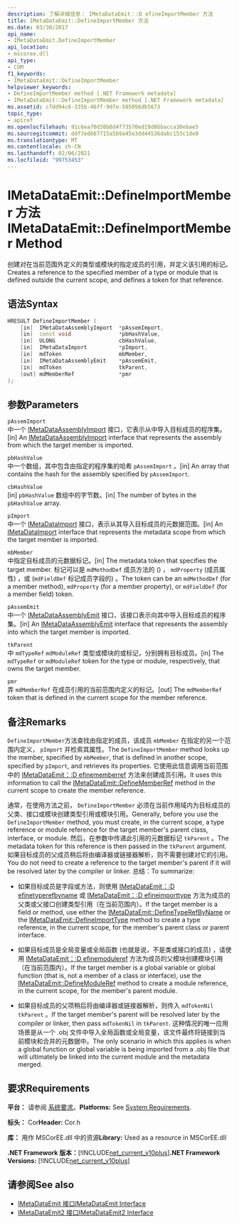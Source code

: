 ```yaml
---
description: 了解详细信息： IMetaDataEmit：:D efineImportMember 方法
title: IMetaDataEmit::DefineImportMember 方法
ms.date: 03/30/2017
api_name:
- IMetaDataEmit.DefineImportMember
api_location:
- mscoree.dll
api_type:
- COM
f1_keywords:
- IMetaDataEmit::DefineImportMember
helpviewer_keywords:
- DefineImportMember method [.NET Framework metadata]
- IMetaDataEmit::DefineImportMember method [.NET Framework metadata]
ms.assetid: c7dd94c6-335b-46ff-9dfe-505056db5673
topic_type:
- apiref
ms.openlocfilehash: 91c6ea70d38b8d4f73570ed19d86bacca30ebae5
ms.sourcegitcommit: ddf7edb67715a5b9a45e3dd44536dabc153c1de0
ms.translationtype: MT
ms.contentlocale: zh-CN
ms.lasthandoff: 02/06/2021
ms.locfileid: "99753453"
---
```

# <a name="imetadataemitdefineimportmember-method"></a><span data-ttu-id="e862c-103">IMetaDataEmit::DefineImportMember 方法</span><span class="sxs-lookup"><span data-stu-id="e862c-103">IMetaDataEmit::DefineImportMember Method</span></span>

<span data-ttu-id="e862c-104">创建对在当前范围外定义的类型或模块的指定成员的引用，并定义该引用的标记。</span><span class="sxs-lookup"><span data-stu-id="e862c-104">Creates a reference to the specified member of a type or module that is defined outside the current scope, and defines a token for that reference.</span></span>  
  
## <a name="syntax"></a><span data-ttu-id="e862c-105">语法</span><span class="sxs-lookup"><span data-stu-id="e862c-105">Syntax</span></span>  
  
```cpp  
HRESULT DefineImportMember (
    [in]  IMetaDataAssemblyImport  *pAssemImport,
    [in]  const void               *pbHashValue,
    [in]  ULONG                    cbHashValue,  
    [in]  IMetaDataImport          *pImport,
    [in]  mdToken                  mbMember,
    [in]  IMetaDataAssemblyEmit    *pAssemEmit,
    [in]  mdToken                  tkParent,
    [out] mdMemberRef              *pmr
);  
```  
  
## <a name="parameters"></a><span data-ttu-id="e862c-106">参数</span><span class="sxs-lookup"><span data-stu-id="e862c-106">Parameters</span></span>  

 `pAssemImport`  
 <span data-ttu-id="e862c-107">中一个 [IMetaDataAssemblyImport](imetadataassemblyimport-interface.md) 接口，它表示从中导入目标成员的程序集。</span><span class="sxs-lookup"><span data-stu-id="e862c-107">[in] An [IMetaDataAssemblyImport](imetadataassemblyimport-interface.md) interface that represents the assembly from which the target member is imported.</span></span>  
  
 `pbHashValue`  
 <span data-ttu-id="e862c-108">中一个数组，其中包含由指定的程序集的哈希 `pAssemImport` 。</span><span class="sxs-lookup"><span data-stu-id="e862c-108">[in] An array that contains the hash for the assembly specified by `pAssemImport`.</span></span>  
  
 `cbHashValue`  
 <span data-ttu-id="e862c-109">[in] `pbHashValue` 数组中的字节数。</span><span class="sxs-lookup"><span data-stu-id="e862c-109">[in] The number of bytes in the `pbHashValue` array.</span></span>  
  
 `pImport`  
 <span data-ttu-id="e862c-110">中一个 [IMetaDataImport](imetadataimport-interface.md) 接口，表示从其导入目标成员的元数据范围。</span><span class="sxs-lookup"><span data-stu-id="e862c-110">[in] An [IMetaDataImport](imetadataimport-interface.md) interface that represents the metadata scope from which the target member is imported.</span></span>  
  
 `mbMember`  
 <span data-ttu-id="e862c-111">中指定目标成员的元数据标记。</span><span class="sxs-lookup"><span data-stu-id="e862c-111">[in] The metadata token that specifies the target member.</span></span> <span data-ttu-id="e862c-112">标记可以是 `mdMethodDef` 成员方法的 () ， `mdProperty` (成员属性) ，或 (`mdFieldDef` 标记成员字段的) 。</span><span class="sxs-lookup"><span data-stu-id="e862c-112">The token can be an `mdMethodDef` (for a member method), `mdProperty` (for a member property), or `mdFieldDef` (for a member field) token.</span></span>  
  
 `pAssemEmit`  
 <span data-ttu-id="e862c-113">中一个 [IMetaDataAssemblyEmit](imetadataassemblyemit-interface.md) 接口，该接口表示向其中导入目标成员的程序集。</span><span class="sxs-lookup"><span data-stu-id="e862c-113">[in] An [IMetaDataAssemblyEmit](imetadataassemblyemit-interface.md) interface that represents the assembly into which the target member is imported.</span></span>  
  
 `tkParent`  
 <span data-ttu-id="e862c-114">中 `mdTypeRef` `mdModuleRef` 类型或模块的或标记，分别拥有目标成员。</span><span class="sxs-lookup"><span data-stu-id="e862c-114">[in] The `mdTypeRef` or `mdModuleRef` token for the type or module, respectively, that owns the target member.</span></span>  
  
 `pmr`  
 <span data-ttu-id="e862c-115">弄 `mdMemberRef` 在成员引用的当前范围内定义的标记。</span><span class="sxs-lookup"><span data-stu-id="e862c-115">[out] The `mdMemberRef` token that is defined in the current scope for the member reference.</span></span>  
  
## <a name="remarks"></a><span data-ttu-id="e862c-116">备注</span><span class="sxs-lookup"><span data-stu-id="e862c-116">Remarks</span></span>  

 <span data-ttu-id="e862c-117">`DefineImportMember`方法查找由指定的成员，该成员 `mbMember` 在指定的另一个范围内定义， `pImport` 并检索其属性。</span><span class="sxs-lookup"><span data-stu-id="e862c-117">The `DefineImportMember` method looks up the member, specified by `mbMember`, that is defined in another scope, specified by `pImport`, and retrieves its properties.</span></span> <span data-ttu-id="e862c-118">它使用此信息调用当前范围中的 [IMetaDataEmit：:D efinememberref](imetadataemit-definememberref-method.md) 方法来创建成员引用。</span><span class="sxs-lookup"><span data-stu-id="e862c-118">It uses this information to call the [IMetaDataEmit::DefineMemberRef](imetadataemit-definememberref-method.md) method in the current scope to create the member reference.</span></span>  
  
 <span data-ttu-id="e862c-119">通常，在使用方法之前， `DefineImportMember` 必须在当前作用域内为目标成员的父类、接口或模块创建类型引用或模块引用。</span><span class="sxs-lookup"><span data-stu-id="e862c-119">Generally, before you use the `DefineImportMember` method, you must create, in the current scope, a type reference or module reference for the target member's parent class, interface, or module.</span></span> <span data-ttu-id="e862c-120">然后，在参数中传递此引用的元数据标记 `tkParent` 。</span><span class="sxs-lookup"><span data-stu-id="e862c-120">The metadata token for this reference is then passed in the `tkParent` argument.</span></span> <span data-ttu-id="e862c-121">如果目标成员的父成员稍后将由编译器或链接器解析，则不需要创建对它的引用。</span><span class="sxs-lookup"><span data-stu-id="e862c-121">You do not need to create a reference to the target member's parent if it will be resolved later by the compiler or linker.</span></span> <span data-ttu-id="e862c-122">总结：</span><span class="sxs-lookup"><span data-stu-id="e862c-122">To summarize:</span></span>  
  
- <span data-ttu-id="e862c-123">如果目标成员是字段或方法，则使用 [IMetaDataEmit：:D efinetyperefbyname](imetadataemit-definetyperefbyname-method.md) 或 [IMetaDataEmit：:D efineimporttype](imetadataemit-defineimporttype-method.md) 方法为成员的父类或父接口创建类型引用（在当前范围内）。</span><span class="sxs-lookup"><span data-stu-id="e862c-123">If the target member is a field or method, use either the [IMetaDataEmit::DefineTypeRefByName](imetadataemit-definetyperefbyname-method.md) or the [IMetaDataEmit::DefineImportType](imetadataemit-defineimporttype-method.md) method to create a type reference, in the current scope, for the member's parent class or parent interface.</span></span>  
  
- <span data-ttu-id="e862c-124">如果目标成员是全局变量或全局函数 (也就是说，不是类或接口的成员) ，请使用 [IMetaDataEmit：:D efinemoduleref](imetadataemit-definemoduleref-method.md) 方法为成员的父模块创建模块引用（在当前范围内）。</span><span class="sxs-lookup"><span data-stu-id="e862c-124">If the target member is a global variable or global function (that is, not a member of a class or interface), use the [IMetaDataEmit::DefineModuleRef](imetadataemit-definemoduleref-method.md) method to create a module reference, in the current scope, for the member's parent module.</span></span>  
  
- <span data-ttu-id="e862c-125">如果目标成员的父项稍后将由编译器或链接器解析，则传入 `mdTokenNil` `tkParent` 。</span><span class="sxs-lookup"><span data-stu-id="e862c-125">If the target member's parent will be resolved later by the compiler or linker, then pass `mdTokenNil` in `tkParent`.</span></span> <span data-ttu-id="e862c-126">这种情况的唯一应用场景是从一个 .obj 文件中导入全局函数或全局变量，该文件最终将链接到当前模块和合并的元数据中。</span><span class="sxs-lookup"><span data-stu-id="e862c-126">The only scenario in which this applies is when a global function or global variable is being imported from a .obj file that will ultimately be linked into the current module and the metadata merged.</span></span>  
  
## <a name="requirements"></a><span data-ttu-id="e862c-127">要求</span><span class="sxs-lookup"><span data-stu-id="e862c-127">Requirements</span></span>  

 <span data-ttu-id="e862c-128">**平台：** 请参阅 [系统要求](../../get-started/system-requirements.md)。</span><span class="sxs-lookup"><span data-stu-id="e862c-128">**Platforms:** See [System Requirements](../../get-started/system-requirements.md).</span></span>  
  
 <span data-ttu-id="e862c-129">**标头：** Cor</span><span class="sxs-lookup"><span data-stu-id="e862c-129">**Header:** Cor.h</span></span>  
  
 <span data-ttu-id="e862c-130">**库：** 用作 MSCorEE.dll 中的资源</span><span class="sxs-lookup"><span data-stu-id="e862c-130">**Library:** Used as a resource in MSCorEE.dll</span></span>  
  
 <span data-ttu-id="e862c-131">**.NET Framework 版本：**[!INCLUDE[net_current_v10plus](../../../../includes/net-current-v10plus-md.md)]</span><span class="sxs-lookup"><span data-stu-id="e862c-131">**.NET Framework Versions:** [!INCLUDE[net_current_v10plus](../../../../includes/net-current-v10plus-md.md)]</span></span>  
  
## <a name="see-also"></a><span data-ttu-id="e862c-132">请参阅</span><span class="sxs-lookup"><span data-stu-id="e862c-132">See also</span></span>

- [<span data-ttu-id="e862c-133">IMetaDataEmit 接口</span><span class="sxs-lookup"><span data-stu-id="e862c-133">IMetaDataEmit Interface</span></span>](imetadataemit-interface.md)
- [<span data-ttu-id="e862c-134">IMetaDataEmit2 接口</span><span class="sxs-lookup"><span data-stu-id="e862c-134">IMetaDataEmit2 Interface</span></span>](imetadataemit2-interface.md)
